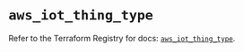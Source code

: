 # `aws_iot_thing_type`

Refer to the Terraform Registry for docs: [`aws_iot_thing_type`](https://registry.terraform.io/providers/hashicorp/aws/6.6.0/docs/resources/iot_thing_type).
